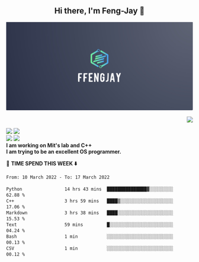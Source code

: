 <h2 align="center"> Hi there, I'm Feng-Jay 👋 </h2>  

![](https://github.com/Feng-Jay/DataStruct/blob/master/Image/1.png)  

<img align="right" src="https://github-readme-stats.vercel.app/api?username=Feng-Jay&show_icons=true&icon_color=CE1D2D&text_color=718096&bg_color=ffffff&hide_title=true" />


&emsp;

![](https://visitor-badge.glitch.me/badge?page_id=Feng-Jay.readme)
![](https://img.shields.io/badge/Concentrate-Cpp-blue)  
![](https://img.shields.io/badge/Rust-primer-orange)
![](https://img.shields.io/badge/Target-OS-9cf)  
**I am working on Mit's lab and C++**  
**I am trying to be an excellent OS programmer.**  


📘 **TIME SPEND THIS WEEK ⬇️**
<!--START_SECTION:waka-->

```text
From: 10 March 2022 - To: 17 March 2022

Python                14 hrs 43 mins  ███████████████▓░░░░░░░░░   62.88 %
C++                   3 hrs 59 mins   ████▒░░░░░░░░░░░░░░░░░░░░   17.06 %
Markdown              3 hrs 38 mins   ████░░░░░░░░░░░░░░░░░░░░░   15.53 %
Text                  59 mins         █░░░░░░░░░░░░░░░░░░░░░░░░   04.24 %
Bash                  1 min           ░░░░░░░░░░░░░░░░░░░░░░░░░   00.13 %
CSV                   1 min           ░░░░░░░░░░░░░░░░░░░░░░░░░   00.12 %
```

<!--END_SECTION:waka-->
